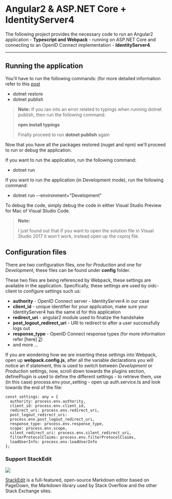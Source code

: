 Angular2 & ASP.NET Core + IdentityServer4
===================

The following project provides the necessary code to run an Angular2 application  - **Typescript and Webpack** - running on ASP.NET Core and connecting to an OpenID Connect implementation - **IdentityServer4**.

----------

Running the application
-------------

You'll have to run the following commands: (for more detailed information refer to this [post][1]

 - dotnet restore
 - dotnet publish
>**Note:**
> If you ran into an error related to typings when running dotnet publish, then run the following command:
> 
>  **npm install typings**
> 
> Finally proceed to run **dotnet publish** again

Now that you have all the packages restored (nuget and npm) we'll proceed to run or debug the application.

If you want to run the application, run the following command:

 - dotnet run

If you want to run the application (in Development mode), run the following command:

 - dotnet run --environment="Development"

To debug the code, simply debug the code in either Visual Studio Preview for Mac of Visual Studio Code.
>**Note:**
>
>I just found out that if you want to open the solution file in Visual Studio 2017 it won't work, instead open up the csproj file.

Configuration files
-------------
There are two configuration files, one for *Production* and one for *Development*, these files can be found under **config** folder.

These two files are being referenced by Webpack, these settings are available in the application. Specifically, these settings are used by oidc-client to configure settings such us:

 - **authority**  - OpenID Connect server - IdentityServer4 in our case
 - **client_id** - unique identifier for your application, make sure your
   IdentityServer4 has the same id for this application
 - **redirect_uri** -
   angular2 module used to finalize the handshake
 - **post_logout_redirect_uri** - URI to redirect to after a user
   successfully logs out
 - **response_type** - OpenID Connect response types
   (for more information refer [here] [2])
 - and more ...

If you are wondering how we are inserting these settings into Webpack, open up **webpack.config.js**, after all the variable declarations you will notice an if statement, this is used to switch between *Development* or *Production* settings, now, scroll down towards the plugins section, definePlugin is used to define the different settings - to retrieve them, use (in this case) process.env.your_setting - open up auth.service.ts and look towards the end of the file:
```
const settings: any = {
  authority: process.env.authority,
  client_id: process.env.client_id,
  redirect_uri: process.env.redirect_uri,
  post_logout_redirect_uri: 
  process.env.post_logout_redirect_uri,
  response_type: process.env.response_type,
  scope: process.env.scope,
  silent_redirect_uri: process.env.silent_redirect_uri,
  filterProtocolClaims: process.env.filterProtocolClaims,
  loadUserInfo: process.env.loadUserInfo
};
```
### Support StackEdit

[![](https://cdn.monetizejs.com/resources/button-32.png)](https://monetizejs.com/authorize?client_id=ESTHdCYOi18iLhhO&summary=true)

[StackEdit](https://stackedit.io/) is a full-featured, open-source Markdown editor based on PageDown, the Markdown library used by Stack Overflow and the other Stack Exchange sites.


  [1]: https://medium.com/@jorge.cotillo/asp-net-core-angular2-openid-connect-using-visual-studio-code-ed10327bb31a#.5gbeo8jph
  [2]: http://openid.net/specs/oauth-v2-multiple-response-types-1_0.html#RegistryContents
  [3]: https://github.com/jmcmanus/pagedown-extra "Pagedown Extra"
  [4]: http://meta.math.stackexchange.com/questions/5020/mathjax-basic-tutorial-and-quick-reference
  [5]: https://code.google.com/p/google-code-prettify/
  [6]: http://highlightjs.org/
  [7]: http://bramp.github.io/js-sequence-diagrams/
  [8]: http://adrai.github.io/flowchart.js/
